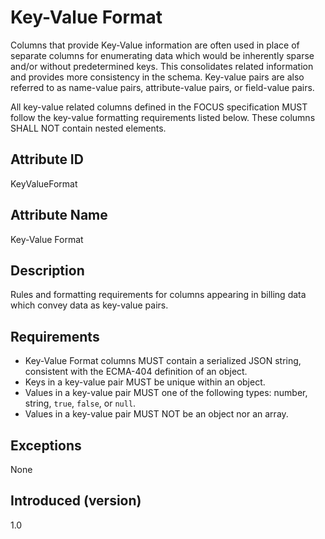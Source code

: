 # Key-Value Format

Columns that provide Key-Value information are often used in place of separate columns for enumerating data which would be inherently sparse and/or without predetermined keys. This consolidates related information and provides more consistency in the schema. Key-value pairs are also referred to as name-value pairs, attribute-value pairs, or field-value pairs.

All key-value related columns defined in the FOCUS specification MUST follow the key-value formatting requirements listed below. These columns SHALL NOT contain nested elements.

## Attribute ID

KeyValueFormat

## Attribute Name

Key-Value Format

## Description

Rules and formatting requirements for columns appearing in billing data which convey data as key-value pairs.

## Requirements

* Key-Value Format columns MUST contain a serialized JSON string, consistent with the ECMA-404 definition of an object.
* Keys in a key-value pair MUST be unique within an object.
* Values in a key-value pair MUST one of the following types: number, string, `true`, `false`, or `null`.
* Values in a key-value pair MUST NOT be an object nor an array.

## Exceptions

None

## Introduced (version)

1.0
